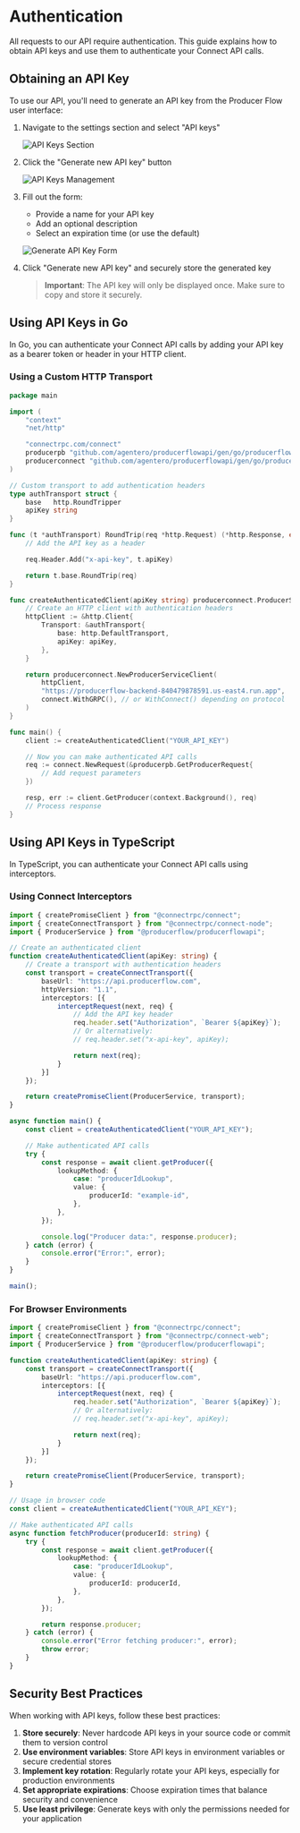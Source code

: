 # Authentication

All requests to our API require authentication. This guide explains how to obtain API keys and use them to authenticate your Connect API calls.

## Obtaining an API Key

To use our API, you'll need to generate an API key from the Producer Flow user interface:

1. Navigate to the settings section and select "API keys"

   ![API Keys Section](/img/getting-api-key/getting-api-key-01.png)

2. Click the "Generate new API key" button

   ![API Keys Management](/img/getting-api-key/getting-api-key-02.png)

3. Fill out the form:
   - Provide a name for your API key
   - Add an optional description
   - Select an expiration time (or use the default)

   ![Generate API Key Form](/img/getting-api-key/getting-api-key-03.png)

4. Click "Generate new API key" and securely store the generated key

   > **Important**: The API key will only be displayed once. Make sure to copy and store it securely.

## Using API Keys in Go

In Go, you can authenticate your Connect API calls by adding your API key as a bearer token or header in your HTTP client.

### Using a Custom HTTP Transport

```go
package main

import (
    "context"
    "net/http"

    "connectrpc.com/connect"
    producerpb "github.com/agentero/producerflowapi/gen/go/producerflow/producer/v1"
    producerconnect "github.com/agentero/producerflowapi/gen/go/producerflow/producer/v1/producerv1connect"
)

// Custom transport to add authentication headers
type authTransport struct {
    base   http.RoundTripper
    apiKey string
}

func (t *authTransport) RoundTrip(req *http.Request) (*http.Response, error) {
    // Add the API key as a header

    req.Header.Add("x-api-key", t.apiKey)

    return t.base.RoundTrip(req)
}

func createAuthenticatedClient(apiKey string) producerconnect.ProducerServiceClient {
    // Create an HTTP client with authentication headers
    httpClient := &http.Client{
        Transport: &authTransport{
            base: http.DefaultTransport,
            apiKey: apiKey,
        },
    }

    return producerconnect.NewProducerServiceClient(
        httpClient,
        "https://producerflow-backend-840479878591.us-east4.run.app",
        connect.WithGRPC(), // or WithConnect() depending on protocol
    )
}

func main() {
    client := createAuthenticatedClient("YOUR_API_KEY")

    // Now you can make authenticated API calls
    req := connect.NewRequest(&producerpb.GetProducerRequest{
        // Add request parameters
    })

    resp, err := client.GetProducer(context.Background(), req)
    // Process response
}
```

## Using API Keys in TypeScript

In TypeScript, you can authenticate your Connect API calls using interceptors.

### Using Connect Interceptors

```typescript
import { createPromiseClient } from "@connectrpc/connect";
import { createConnectTransport } from "@connectrpc/connect-node";
import { ProducerService } from "@producerflow/producerflowapi";

// Create an authenticated client
function createAuthenticatedClient(apiKey: string) {
    // Create a transport with authentication headers
    const transport = createConnectTransport({
        baseUrl: "https://api.producerflow.com",
        httpVersion: "1.1",
        interceptors: [{
            interceptRequest(next, req) {
                // Add the API key header
                req.header.set("Authorization", `Bearer ${apiKey}`);
                // Or alternatively:
                // req.header.set("x-api-key", apiKey);

                return next(req);
            }
        }]
    });

    return createPromiseClient(ProducerService, transport);
}

async function main() {
    const client = createAuthenticatedClient("YOUR_API_KEY");

    // Make authenticated API calls
    try {
        const response = await client.getProducer({
            lookupMethod: {
                case: "producerIdLookup",
                value: {
                    producerId: "example-id",
                },
            },
        });

        console.log("Producer data:", response.producer);
    } catch (error) {
        console.error("Error:", error);
    }
}

main();
```

### For Browser Environments

```typescript
import { createPromiseClient } from "@connectrpc/connect";
import { createConnectTransport } from "@connectrpc/connect-web";
import { ProducerService } from "@producerflow/producerflowapi";

function createAuthenticatedClient(apiKey: string) {
    const transport = createConnectTransport({
        baseUrl: "https://api.producerflow.com",
        interceptors: [{
            interceptRequest(next, req) {
                req.header.set("Authorization", `Bearer ${apiKey}`);
                // Or alternatively:
                // req.header.set("x-api-key", apiKey);

                return next(req);
            }
        }]
    });

    return createPromiseClient(ProducerService, transport);
}

// Usage in browser code
const client = createAuthenticatedClient("YOUR_API_KEY");

// Make authenticated API calls
async function fetchProducer(producerId: string) {
    try {
        const response = await client.getProducer({
            lookupMethod: {
                case: "producerIdLookup",
                value: {
                    producerId: producerId,
                },
            },
        });

        return response.producer;
    } catch (error) {
        console.error("Error fetching producer:", error);
        throw error;
    }
}
```

## Security Best Practices

When working with API keys, follow these best practices:

1. **Store securely**: Never hardcode API keys in your source code or commit them to version control
2. **Use environment variables**: Store API keys in environment variables or secure credential stores
3. **Implement key rotation**: Regularly rotate your API keys, especially for production environments
4. **Set appropriate expirations**: Choose expiration times that balance security and convenience
5. **Use least privilege**: Generate keys with only the permissions needed for your application